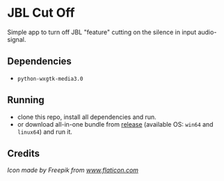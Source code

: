 # JBL Cut Off
Simple app to turn off JBL "feature" cutting on the silence in input audio-signal.


## Dependencies
- `python-wxgtk-media3.0`

## Running
- clone this repo, install all dependencies and run.
- or download all-in-one bundle from [release](https://github.com/approximatenumber/jblcoff/releases) (available OS: `win64` and `linux64`) and run it.

## Credits
_Icon made by Freepik from www.flaticon.com_
